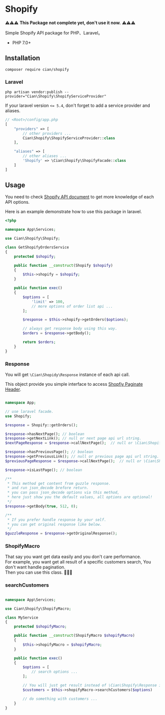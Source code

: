 # Shopify

⚠️⚠️⚠️ **This Package not complete yet, don't use it now.** ⚠️⚠️⚠️

Simple Shopify API package for PHP、Laravel。

- PHP 7.0+

## Installation

```
composer require cian/shopify
```

### Laravel

```shell
php artisan vendor:publish --provider="Cian\Shopify\ShopifyServiceProvider"
```

If your laravel version `<= 5.4`, don't forget to add a service provider and aliases.  

```php
// <Root>/config/app.php
[
    "providers" => [
        // other providers ...
        Cian\Shopify\ShopifyServiceProvider::class
    ],

    "aliases" => [
        // other aliases ...
        'Shopify' => \Cian\Shopify\ShopifyFacade::class
    ]
]
```

## Usage

You need to check [Shopify API document](https://shopify.dev/docs/admin-api/rest/reference/) to get more knowledge of each API options.  

Here is an example demonstrate how to use this package in laravel.  

```php
<?php

namespace App\Services;

use Cian\Shopify\Shopify;

class GetShopifyOrdersService
{
    protected $shopify;

    public function __construct(Shopify $shopify)
    {
        $this->shopify = $shopify;
    }

    public function exec()
    {
        $options = [
            'limit' => 100,
            // more options of order list api ...
        ];

        $response = $this->shopify->getOrders($options);

        // always get response body using this way.
        $orders = $response->getBody();

        return $orders;
    }
}

```

### Response

You will get `\Cian\Shopidy\Response` instance of each api call.  

This object provide you simple interface to access [Shopfiy Paginate Header](https://shopify.dev/tutorials/make-paginated-requests-to-rest-admin-api).

```php

namespace App;

// use laravel facade.
use Shopify;

$response = Shopify::getOrders();

$response->hasNextPage(); // boolean
$response->getNextLink(); // null or next page api url string.
$nextPageResponse = $response->callNextPage();  // null or \Cian\Shopify\Response object

$response->hasPreviousPage(); // boolean
$response->getPreviousLink(); // null or previous page api url string.
$previousPageResponse = $response->callNextPage();  // null or \Cian\Shopify\Response object

$response->isLastPage(); // boolean

/**
 * This method get content from guzzle response.
 * and run json_decode brefore return.
 * you can pass json_decode options via this method,
 * here just show you the default values, all options are optional!
 */
$response->getBody(true, 512, 0);

/**
 * If you prefer handle response by your self.
 * you can get original response like below.
 */
$guzzleResponse = $response->getOriginalResponse();
```

### ShopifyMacro

That say you want get data easily and you don't care performance.  
For example, you want get all result of a specific customers search, You don't want handle pagination.  
Then you can use this class. 🍻🍻🍻  

### searchCustomers
```php

namespace App\Services;

use Cian\Shopify\ShopifyMacro;

class MyService
{
    protected $shopifyMacro;

    public function __construct(ShopifyMacro $shopifyMacro)
    {
        $this->shopifyMacro = $shopifyMacro;
    }

    public function exec()
    {
        $options = [
            // search options ...
        ];

        // You will just get result instead of \Cian\Shopify\Response instance.
        $customers = $this->shopifyMacro->searchCustomers($options)

        // do something with customers ...
    }
}
```
